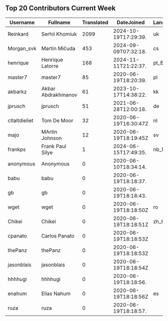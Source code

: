 ## Top 20 Contributors Current Week ##
|Username|Fullname|Translated|DateJoined|Language|
|--------|--------|----------|----------|-------|
|Reinkard|Serhii Khomiuk|2099|2024-10-19T17:29:39.|uk|
|Morgan_svk|Martin Mičuda|453|2024-09-09T07:32:18.|cs|
|henrique|Henrique Latorre|168|2024-11-11T21:22:37.|pt_BR|
|master7|master7|85|2020-06-19T18:20:39.|pl|
|akbarkz|Akbar Abdrakhmanov|61|2023-10-17T14:38:22.|kk|
|jprusch|jprusch|51|2021-06-28T12:00:18.|de|
|ctlaltdieliet|Tom De Moor|32|2020-06-19T16:30:47Z|nl|
|majo|MArtin Johnson|12|2020-06-19T18:19:45Z|sv|
|frankps|Frank Paul Silye|1|2024-06-15T17:49:35.|nb_NO|
|anonymous|Anonymous|0|2020-06-10T18:34:14.||
|babu|babu|0|2020-06-19T18:18:37.||
|gb|gb|0|2020-06-19T18:18:43.||
|wget|wget|0|2020-06-19T18:18:50Z|ro|
|Chikei|Chikei|0|2020-06-19T18:18:51Z|zh_Hant|
|cpanato|Carlos Panato|0|2020-06-19T18:18:53Z||
|thePanz|thePanz|0|2020-06-19T18:18:53Z||
|jasonblais|jasonblais|0|2020-06-19T18:18:54Z||
|hhhhugi|hhhhugi|0|2020-06-19T18:18:56.||
|enahum|Elias  Nahum|0|2020-06-19T18:18:56Z|es|
|ruza|ruza|0|2020-06-19T18:18:57.||

